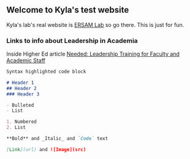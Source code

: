 ## Welcome to Kyla's test website

Kyla's lab's real website is [ERSAM Lab](https://www.ersamlab.com) so go there. This is just for fun.

### Links to info about Leadership in Academia

Inside Higher Ed article [Needed: Leadership Training for Faculty and Academic Staff](https://www.insidehighered.com/advice/2019/11/22/importance-cultivating-leadership-skills-among-faculty-and-academic-staff-members)

```markdown
Syntax highlighted code block

# Header 1
## Header 2
### Header 3

- Bulleted
- List

1. Numbered
2. List

**Bold** and _Italic_ and `Code` text

[Link](url) and ![Image](src)
```
